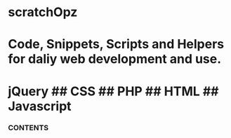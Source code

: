 # scratchOpz 

# Code, Snippets, Scripts and Helpers for daliy web development and use.

# jQuery ## CSS ## PHP ## HTML ## Javascript 


### CONTENTS ###






